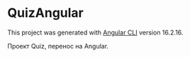 # QuizAngular

This project was generated with [Angular CLI](https://github.com/angular/angular-cli) version 16.2.16.

Проект Quiz, перенос на Angular.
 

